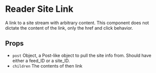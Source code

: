 # Reader Site Link

A link to a site stream with arbitrary content.
This component does not dictate the content of the link, only the href and click behavior.

## Props

- `post` Object, a Post-like object to pull the site info from. Should have either a feed_ID or a site_ID.
- `children` The contents of then link
